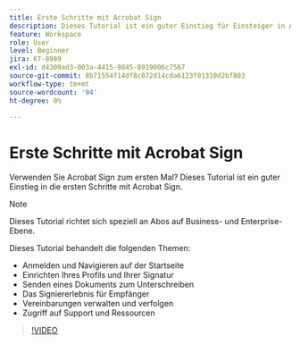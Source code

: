 ```yaml
---
title: Erste Schritte mit Acrobat Sign
description: Dieses Tutorial ist ein guter Einstieg für Einsteiger in Acrobat Sign.
feature: Workspace
role: User
level: Beginner
jira: KT-8989
exl-id: d4309ad3-003a-4415-9845-8919006c7567
source-git-commit: 8b71554f14df8c072d14cda6123f01310d2bf803
workflow-type: tm+mt
source-wordcount: '94'
ht-degree: 0%

---
```


# Erste Schritte mit Acrobat Sign

Verwenden Sie Acrobat Sign zum ersten Mal? Dieses Tutorial ist ein guter Einstieg in die ersten Schritte mit Acrobat Sign.

>[!NOTE]
>
>Dieses Tutorial richtet sich speziell an Abos auf Business- und Enterprise-Ebene.

Dieses Tutorial behandelt die folgenden Themen:

* Anmelden und Navigieren auf der Startseite
* Einrichten Ihres Profils und Ihrer Signatur
* Senden eines Dokuments zum Unterschreiben
* Das Signiererlebnis für Empfänger
* Vereinbarungen verwalten und verfolgen
* Zugriff auf Support und Ressourcen

>[!VIDEO](https://video.tv.adobe.com/v/3454392?quality=12&learn=on&hidetitle=true&captions=ger)
